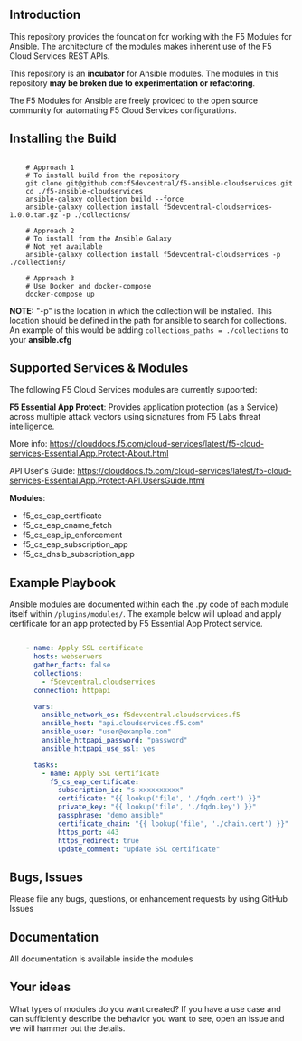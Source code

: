 Introduction
------------

This repository provides the foundation for working with the F5 Modules for Ansible.
The architecture of the modules makes inherent use of the F5 Cloud Services REST APIs.

This repository is an **incubator** for Ansible modules. The modules in this repository **may be
broken due to experimentation or refactoring**.

The F5 Modules for Ansible are freely provided to the open source community for automating F5 Cloud Services configurations.


Installing the Build
----------------------------

```shell

    # Approach 1
    # To install build from the repository
    git clone git@github.com:f5devcentral/f5-ansible-cloudservices.git
    cd ./f5-ansible-cloudservices
    ansible-galaxy collection build --force
    ansible-galaxy collection install f5devcentral-cloudservices-1.0.0.tar.gz -p ./collections/

    # Approach 2
    # To install from the Ansible Galaxy
    # Not yet available
    ansible-galaxy collection install f5devcentral-cloudservices -p ./collections/

    # Approach 3
    # Use Docker and docker-compose
    docker-compose up
```


**NOTE:** "-p" is the location in which the collection will be installed. This location should be defined in the path for
ansible to search for collections. An example of this would be adding ``collections_paths = ./collections``
to your **ansible.cfg**

Supported Services & Modules
----------------------------
The following F5 Cloud Services modules are currently supported:


**F5 Essential App Protect**:
Provides application protection (as a Service) across multiple attack vectors using signatures from F5 Labs threat intelligence. 

More info: 
https://clouddocs.f5.com/cloud-services/latest/f5-cloud-services-Essential.App.Protect-About.html

API User's Guide: https://clouddocs.f5.com/cloud-services/latest/f5-cloud-services-Essential.App.Protect-API.UsersGuide.html

**Modules**:
 - f5_cs_eap_certificate
 - f5_cs_eap_cname_fetch
 - f5_cs_eap_ip_enforcement
 - f5_cs_eap_subscription_app
 - f5_cs_dnslb_subscription_app 

Example Playbook
------------

Ansible modules are documented within each the .py code of each module itself within ``/plugins/modules/``. The example below will upload and apply certificate for an app protected by F5 Essential App Protect service.

```yml

    - name: Apply SSL certificate
      hosts: webservers
      gather_facts: false
      collections:
        - f5devcentral.cloudservices
      connection: httpapi

      vars:
        ansible_network_os: f5devcentral.cloudservices.f5
        ansible_host: "api.cloudservices.f5.com"
        ansible_user: "user@example.com"
        ansible_httpapi_password: "password"
        ansible_httpapi_use_ssl: yes

      tasks:
        - name: Apply SSL Certificate
          f5_cs_eap_certificate:
            subscription_id: "s-xxxxxxxxxx"
            certificate: "{{ lookup('file', './fqdn.cert') }}"
            private_key: "{{ lookup('file', './fqdn.key') }}"
            passphrase: "demo_ansible"
            certificate_chain: "{{ lookup('file', './chain.cert') }}"
            https_port: 443
            https_redirect: true
            update_comment: "update SSL certificate"
```

Bugs, Issues
------------

Please file any bugs, questions, or enhancement requests by using GitHub Issues

Documentation
-------------

All documentation is available inside the modules

Your ideas
----------

What types of modules do you want created? If you have a use case and can sufficiently describe the behavior you want to see, open an issue and we will hammer out the details.
